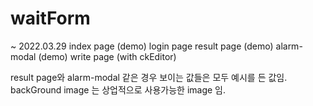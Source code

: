 # waitForm

~ 2022.03.29
index page (demo)
login page
result page (demo)
alarm-modal (demo)
write page (with ckEditor)

result page와 alarm-modal 같은 경우 보이는 값들은 모두 예시를 든 값임.
backGround image 는 상업적으로 사용가능한 image 임.
